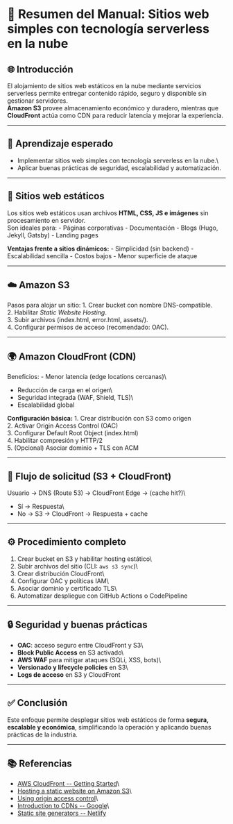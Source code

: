 # 📘 Resumen del Manual: Sitios web simples con tecnología serverless en la nube

## 🌐 Introducción

El alojamiento de sitios web estáticos en la nube mediante servicios
serverless permite entregar contenido rápido, seguro y disponible sin
gestionar servidores.\
**Amazon S3** provee almacenamiento económico y duradero, mientras que
**CloudFront** actúa como CDN para reducir latencia y mejorar la
experiencia.

------------------------------------------------------------------------

## 🎯 Aprendizaje esperado

-   Implementar sitios web simples con tecnología serverless en la
    nube.\
-   Aplicar buenas prácticas de seguridad, escalabilidad y
    automatización.

------------------------------------------------------------------------

## 📄 Sitios web estáticos

Los sitios web estáticos usan archivos **HTML, CSS, JS e imágenes** sin
procesamiento en servidor.\
Son ideales para: - Páginas corporativas - Documentación - Blogs (Hugo,
Jekyll, Gatsby) - Landing pages

**Ventajas frente a sitios dinámicos:** - Simplicidad (sin backend) -
Escalabilidad sencilla - Costos bajos - Menor superficie de ataque

------------------------------------------------------------------------

## ☁️ Amazon S3

Pasos para alojar un sitio: 1. Crear bucket con nombre DNS-compatible.\
2. Habilitar *Static Website Hosting*.\
3. Subir archivos (index.html, error.html, assets/).\
4. Configurar permisos de acceso (recomendado: OAC).

------------------------------------------------------------------------

## 🌍 Amazon CloudFront (CDN)

Beneficios: - Menor latencia (edge locations cercanas)\
- Reducción de carga en el origen\
- Seguridad integrada (WAF, Shield, TLS)\
- Escalabilidad global

**Configuración básica:** 1. Crear distribución con S3 como origen\
2. Activar Origin Access Control (OAC)\
3. Configurar Default Root Object (index.html)\
4. Habilitar compresión y HTTP/2\
5. (Opcional) Asociar dominio + TLS con ACM

------------------------------------------------------------------------

## 🔗 Flujo de solicitud (S3 + CloudFront)

Usuario → DNS (Route 53) → CloudFront Edge → (cache hit?)\
- Sí → Respuesta\
- No → S3 → CloudFront → Respuesta + cache

------------------------------------------------------------------------

## ⚙️ Procedimiento completo

1.  Crear bucket en S3 y habilitar hosting estático\
2.  Subir archivos del sitio (CLI: `aws s3 sync`)\
3.  Crear distribución CloudFront\
4.  Configurar OAC y políticas IAM\
5.  Asociar dominio y certificado TLS\
6.  Automatizar despliegue con GitHub Actions o CodePipeline

------------------------------------------------------------------------

## 🔒 Seguridad y buenas prácticas

-   **OAC**: acceso seguro entre CloudFront y S3\
-   **Block Public Access** en S3 activado\
-   **AWS WAF** para mitigar ataques (SQLi, XSS, bots)\
-   **Versionado y lifecycle policies** en S3\
-   **Logs de acceso** en S3 y CloudFront

------------------------------------------------------------------------

## ✅ Conclusión

Este enfoque permite desplegar sitios web estáticos de forma **segura,
escalable y económica**, simplificando la operación y aplicando buenas
prácticas de la industria.

------------------------------------------------------------------------

## 📚 Referencias

-   [AWS CloudFront -- Getting
    Started](https://docs.aws.amazon.com/AmazonCloudFront/latest/DeveloperGuide/GettingStarted.html)\
-   [Hosting a static website on Amazon
    S3](https://docs.aws.amazon.com/AmazonS3/latest/dev/WebsiteHosting.html)\
-   [Using origin access
    control](https://docs.aws.amazon.com/AmazonCloudFront/latest/DeveloperGuide/private-content-restricting-access-to-s3.html)\
-   [Introduction to CDNs -- Google](https://web.dev/caching-cdn/)\
-   [Static site generators --
    Netlify](https://www.netlify.com/with/static-site-generators/)
